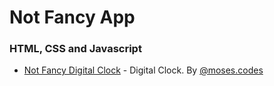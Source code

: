 # Not Fancy App

### HTML, CSS and Javascript

- [Not Fancy Digital Clock](https://github.com/Mosespt/Digital-Clock) - Digital Clock. By [@moses.codes](https://www.instagram.com/moses.codes/)

